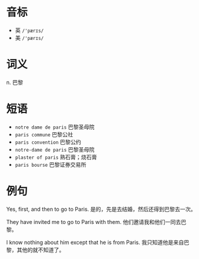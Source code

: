 # 音标

- 英 `/'pærɪs/`
- 美 `/'pærɪs/`

# 词义

n. 巴黎


# 短语

- `notre dame de paris` 巴黎圣母院
- `paris commune` 巴黎公社
- `paris convention` 巴黎公约
- `notre-dame de paris` 巴黎圣母院
- `plaster of paris` 熟石膏；烧石膏
- `paris bourse` 巴黎证券交易所

# 例句

Yes, first, and then to go to Paris.
是的，先是去结婚，然后还得到巴黎去一次。

They have invited me to go to Paris with them.
他们邀请我和他们一同去巴黎。

I know nothing about him except that he is from Paris.
我只知道他是来自巴黎，其他的就不知道了。


